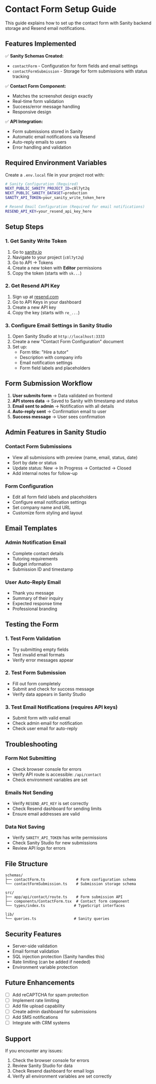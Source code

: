 # Contact Form Setup Guide

This guide explains how to set up the contact form with Sanity backend storage and Resend email notifications.

## Features Implemented

✅ **Sanity Schemas Created:**
- `contactForm` - Configuration for form fields and email settings
- `contactFormSubmission` - Storage for form submissions with status tracking

✅ **Contact Form Component:**
- Matches the screenshot design exactly
- Real-time form validation
- Success/error message handling
- Responsive design

✅ **API Integration:**
- Form submissions stored in Sanity
- Automatic email notifications via Resend
- Auto-reply emails to users
- Error handling and validation

## Required Environment Variables

Create a `.env.local` file in your project root with:

```bash
# Sanity Configuration (Required)
NEXT_PUBLIC_SANITY_PROJECT_ID=c8l7yt2q
NEXT_PUBLIC_SANITY_DATASET=production
SANITY_API_TOKEN=your_sanity_write_token_here

# Resend Email Configuration (Required for email notifications)
RESEND_API_KEY=your_resend_api_key_here
```

## Setup Steps

### 1. Get Sanity Write Token
1. Go to [sanity.io](https://www.sanity.io)
2. Navigate to your project (`c8l7yt2q`)
3. Go to API → Tokens
4. Create a new token with **Editor** permissions
5. Copy the token (starts with `sk...`)

### 2. Get Resend API Key
1. Sign up at [resend.com](https://resend.com)
2. Go to API Keys in your dashboard
3. Create a new API key
4. Copy the key (starts with `re_...`)

### 3. Configure Email Settings in Sanity Studio
1. Open Sanity Studio at `http://localhost:3333`
2. Create a new "Contact Form Configuration" document
3. Set up:
   - Form title: "Hire a tutor"
   - Description with company info
   - Email notification settings
   - Form field labels and placeholders

## Form Submission Workflow

1. **User submits form** → Data validated on frontend
2. **API stores data** → Saved to Sanity with timestamp and status
3. **Email sent to admin** → Notification with all details
4. **Auto-reply sent** → Confirmation email to user
5. **Success message** → User sees confirmation

## Admin Features in Sanity Studio

### Contact Form Submissions
- View all submissions with preview (name, email, status, date)
- Sort by date or status
- Update status: New → In Progress → Contacted → Closed
- Add internal notes for follow-up

### Form Configuration
- Edit all form field labels and placeholders
- Configure email notification settings
- Set company name and URL
- Customize form styling and layout

## Email Templates

### Admin Notification Email
- Complete contact details
- Tutoring requirements
- Budget information
- Submission ID and timestamp

### User Auto-Reply Email
- Thank you message
- Summary of their inquiry
- Expected response time
- Professional branding

## Testing the Form

### 1. Test Form Validation
- Try submitting empty fields
- Test invalid email formats
- Verify error messages appear

### 2. Test Form Submission
- Fill out form completely
- Submit and check for success message
- Verify data appears in Sanity Studio

### 3. Test Email Notifications (requires API keys)
- Submit form with valid email
- Check admin email for notification
- Check user email for auto-reply

## Troubleshooting

### Form Not Submitting
- Check browser console for errors
- Verify API route is accessible: `/api/contact`
- Check environment variables are set

### Emails Not Sending
- Verify `RESEND_API_KEY` is set correctly
- Check Resend dashboard for sending limits
- Ensure email addresses are valid

### Data Not Saving
- Verify `SANITY_API_TOKEN` has write permissions
- Check Sanity Studio for new submissions
- Review API logs for errors

## File Structure

```
schemas/
├── contactForm.ts              # Form configuration schema
└── contactFormSubmission.ts    # Submission storage schema

src/
├── app/api/contact/route.ts    # Form submission API
├── components/ContactForm.tsx  # Contact form component
└── types/index.ts             # TypeScript interfaces

lib/
└── queries.ts                 # Sanity queries
```

## Security Features

- Server-side validation
- Email format validation
- SQL injection protection (Sanity handles this)
- Rate limiting (can be added if needed)
- Environment variable protection

## Future Enhancements

- [ ] Add reCAPTCHA for spam protection
- [ ] Implement rate limiting
- [ ] Add file upload capability
- [ ] Create admin dashboard for submissions
- [ ] Add SMS notifications
- [ ] Integrate with CRM systems

## Support

If you encounter any issues:
1. Check the browser console for errors
2. Review Sanity Studio for data
3. Check Resend dashboard for email logs
4. Verify all environment variables are set correctly 